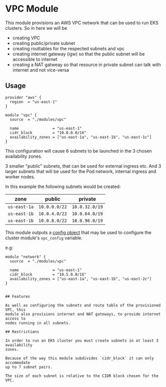 # VPC Module

This module provisions an AWS VPC network that can be used to run EKS clusters.
So in here we will be
- creating VPC
- creating public/private subnet
- creating routtables for the respected subnets and vpc
- creating internet gateway (igw) so that the public subnet will be accessible to internet
- creating a NAT gatweay so that resource in private subnet can talk with internet and not vice-versa

## Usage

```hcl
provider "aws" {
  region  = "us-east-1"
}

module "vpc" {
  source  = "./modules/vpc"

  name               = "us-east-1"
  cidr_block         = "10.0.0.0/16"
  availability_zones = ["us-east-1a", "us-east-1b", "us-east-1c"]
}
```

This configuration will cause 6 subnets to be launched in the 3 chosen
availability zones.

3 smaller "public" subnets, that can be used for external ingress etc. And
3 larger subnets that will be used for the Pod network, internal ingress and
worker nodes.

In this example the following subnets would be created:

| zone         | public        | private        |
|--------------|---------------|----------------|
| `us-east-1a` | `10.0.0.0/22` | `10.0.32.0/19` |
| `us-east-1b` | `10.0.4.0/22` | `10.0.64.0/19` |
| `us-east-1b` | `10.0.8.0/22` | `10.0.96.0/19` |

This module outputs a [config object](./outputs.tf) that may be used to configure
the cluster module's `vpc_config` variable.

e.g:
```hcl
module "network" {
  source  = "./modules/vpc"

  name               = "us-east-1"
  cidr_block         = "10.5.0.0/16"
  availability_zones = ["us-east-1a", "us-east-1b", "us-east-2c"]
}


## Features

As well as configuring the subnets and route table of the provisioned VPC, this
module also provisions internet and NAT gateways, to provide internet access to
nodes running in all subnets.

## Restrictions

In order to run an EKS cluster you must create subnets in at least 3 availability
zones.

Because of the way this module subdivides `cidr_block` it can only accommodate
up to 7 subnet pairs.

The size of each subnet is relative to the CIDR block chosen for the VPC.


